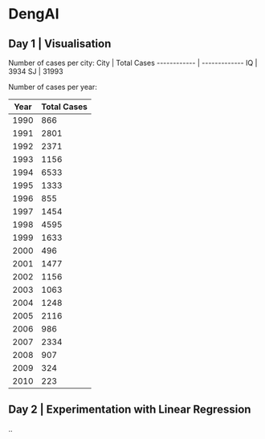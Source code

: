# DengAI

## Day 1 | Visualisation
Number of cases per city:
City | Total Cases 
------------ | ------------- 
IQ | 3934
SJ | 31993

Number of cases per year:

Year | Total Cases 
------------ | ------------- 
1990    | 866
1991    | 2801
1992    | 2371
1993    | 1156
1994    | 6533
1995    | 1333
1996    | 855
1997    | 1454
1998    | 4595
1999    | 1633
2000    | 496
2001    | 1477
2002    | 1156
2003    | 1063
2004    | 1248
2005    | 2116
2006    | 986
2007    | 2334
2008    | 907
2009    | 324
2010    | 223

## Day 2 | Experimentation with Linear Regression


..